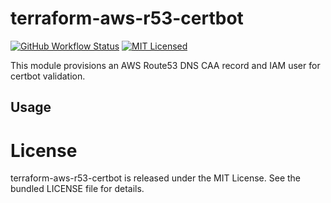 terraform-aws-r53-certbot
=========

[![GitHub Workflow Status](https://img.shields.io/github/actions/workflow/status/armorfret/terraform-aws-r53-certbot/build.yml?branch=main)](https://github.com/armorfret/terraform-aws-r53-certbot/actions)
[![MIT Licensed](https://img.shields.io/badge/license-MIT-green.svg)](https://tldrlegal.com/license/mit-license)

This module provisions an AWS Route53 DNS CAA record and IAM user for certbot validation.

## Usage

# License

terraform-aws-r53-certbot is released under the MIT License. See the bundled LICENSE file for details.
